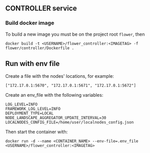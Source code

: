 ## CONTROLLER service

### Build docker image

To build a new image you must be on the project root `flower`, then

```
docker build -t <USERNAME>/flower_controller:<IMAGETAG> -f flower/controller/Dockerfile .
```

## Run with env file

Create a file with the nodes' locations, for example:

```
["172.17.0.1:5670", "172.17.0.1:5671", "172.17.0.1:5672"]
```

Create an env_file with the following variables:

```
LOG_LEVEL=INFO
FRAMEWORK_LOG_LEVEL=INFO
DEPLOYMENT_TYPE=LOCAL
NODE_LANDSCAPE_AGGREGATOR_UPDATE_INTERVAL=30
LOCALNODES_CONFIG_FILE=/home/user/localnodes_config.json
```

Then start the container with:

```
docker run -d --name <CONTAINER_NAME> --env-file=.env_file <USERNAME>/flower_controller:<IMAGETAG>
```
